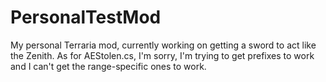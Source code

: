 # PersonalTestMod
My personal Terraria mod, currently working on getting a sword to act like the Zenith. As for AEStolen.cs, I'm sorry, I'm trying to get prefixes to work and I can't get the range-specific ones to work.
